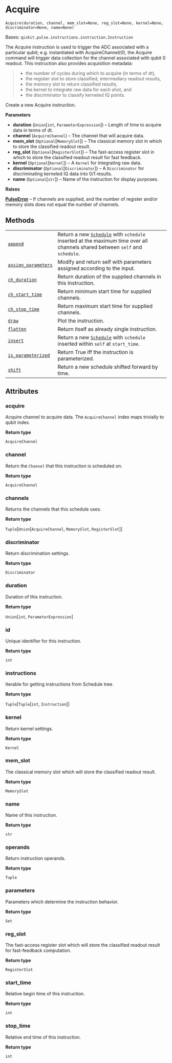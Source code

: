 # Acquire

<span id="undefined" />

`Acquire(duration, channel, mem_slot=None, reg_slot=None, kernel=None, discriminator=None, name=None)`

Bases: `qiskit.pulse.instructions.instruction.Instruction`

The Acquire instruction is used to trigger the ADC associated with a particular qubit; e.g. instantiated with AcquireChannel(0), the Acquire command will trigger data collection for the channel associated with qubit 0 readout. This instruction also provides acquisition metadata:

> *   the number of cycles during which to acquire (in terms of dt),
> *   the register slot to store classified, intermediary readout results,
> *   the memory slot to return classified results,
> *   the kernel to integrate raw data for each shot, and
> *   the discriminator to classify kerneled IQ points.

Create a new Acquire instruction.

**Parameters**

*   **duration** (`Union`\[`int`, `ParameterExpression`]) – Length of time to acquire data in terms of dt.
*   **channel** (`AcquireChannel`) – The channel that will acquire data.
*   **mem\_slot** (`Optional`\[`MemorySlot`]) – The classical memory slot in which to store the classified readout result.
*   **reg\_slot** (`Optional`\[`RegisterSlot`]) – The fast-access register slot in which to store the classified readout result for fast feedback.
*   **kernel** (`Optional`\[`Kernel`]) – A `Kernel` for integrating raw data.
*   **discriminator** (`Optional`\[`Discriminator`]) – A `Discriminator` for discriminating kerneled IQ data into 0/1 results.
*   **name** (`Optional`\[`str`]) – Name of the instruction for display purposes.

**Raises**

[**PulseError**](qiskit.pulse.PulseError#qiskit.pulse.PulseError "qiskit.pulse.PulseError") – If channels are supplied, and the number of register and/or memory slots does not equal the number of channels.

## Methods

|                                                                                                                                                                                      |                                                                                                                                                                                                     |
| ------------------------------------------------------------------------------------------------------------------------------------------------------------------------------------ | --------------------------------------------------------------------------------------------------------------------------------------------------------------------------------------------------- |
| [`append`](qiskit.pulse.instructions.Acquire.append#qiskit.pulse.instructions.Acquire.append "qiskit.pulse.instructions.Acquire.append")                                             | Return a new [`Schedule`](qiskit.pulse.Schedule#qiskit.pulse.Schedule "qiskit.pulse.Schedule") with `schedule` inserted at the maximum time over all channels shared between `self` and `schedule`. |
| [`assign_parameters`](qiskit.pulse.instructions.Acquire.assign_parameters#qiskit.pulse.instructions.Acquire.assign_parameters "qiskit.pulse.instructions.Acquire.assign_parameters") | Modify and return self with parameters assigned according to the input.                                                                                                                             |
| [`ch_duration`](qiskit.pulse.instructions.Acquire.ch_duration#qiskit.pulse.instructions.Acquire.ch_duration "qiskit.pulse.instructions.Acquire.ch_duration")                         | Return duration of the supplied channels in this Instruction.                                                                                                                                       |
| [`ch_start_time`](qiskit.pulse.instructions.Acquire.ch_start_time#qiskit.pulse.instructions.Acquire.ch_start_time "qiskit.pulse.instructions.Acquire.ch_start_time")                 | Return minimum start time for supplied channels.                                                                                                                                                    |
| [`ch_stop_time`](qiskit.pulse.instructions.Acquire.ch_stop_time#qiskit.pulse.instructions.Acquire.ch_stop_time "qiskit.pulse.instructions.Acquire.ch_stop_time")                     | Return maximum start time for supplied channels.                                                                                                                                                    |
| [`draw`](qiskit.pulse.instructions.Acquire.draw#qiskit.pulse.instructions.Acquire.draw "qiskit.pulse.instructions.Acquire.draw")                                                     | Plot the instruction.                                                                                                                                                                               |
| [`flatten`](qiskit.pulse.instructions.Acquire.flatten#qiskit.pulse.instructions.Acquire.flatten "qiskit.pulse.instructions.Acquire.flatten")                                         | Return itself as already single instruction.                                                                                                                                                        |
| [`insert`](qiskit.pulse.instructions.Acquire.insert#qiskit.pulse.instructions.Acquire.insert "qiskit.pulse.instructions.Acquire.insert")                                             | Return a new [`Schedule`](qiskit.pulse.Schedule#qiskit.pulse.Schedule "qiskit.pulse.Schedule") with `schedule` inserted within `self` at `start_time`.                                              |
| [`is_parameterized`](qiskit.pulse.instructions.Acquire.is_parameterized#qiskit.pulse.instructions.Acquire.is_parameterized "qiskit.pulse.instructions.Acquire.is_parameterized")     | Return True iff the instruction is parameterized.                                                                                                                                                   |
| [`shift`](qiskit.pulse.instructions.Acquire.shift#qiskit.pulse.instructions.Acquire.shift "qiskit.pulse.instructions.Acquire.shift")                                                 | Return a new schedule shifted forward by time.                                                                                                                                                      |

## Attributes

<span id="undefined" />

### acquire

Acquire channel to acquire data. The `AcquireChannel` index maps trivially to qubit index.

**Return type**

`AcquireChannel`

<span id="undefined" />

### channel

Return the `Channel` that this instruction is scheduled on.

**Return type**

`AcquireChannel`

<span id="undefined" />

### channels

Returns the channels that this schedule uses.

**Return type**

`Tuple`\[`Union`\[`AcquireChannel`, `MemorySlot`, `RegisterSlot`]]

<span id="undefined" />

### discriminator

Return discrimination settings.

**Return type**

`Discriminator`

<span id="undefined" />

### duration

Duration of this instruction.

**Return type**

`Union`\[`int`, `ParameterExpression`]

<span id="undefined" />

### id

Unique identifier for this instruction.

**Return type**

`int`

<span id="undefined" />

### instructions

Iterable for getting instructions from Schedule tree.

**Return type**

`Tuple`\[`Tuple`\[`int`, `Instruction`]]

<span id="undefined" />

### kernel

Return kernel settings.

**Return type**

`Kernel`

<span id="undefined" />

### mem\_slot

The classical memory slot which will store the classified readout result.

**Return type**

`MemorySlot`

<span id="undefined" />

### name

Name of this instruction.

**Return type**

`str`

<span id="undefined" />

### operands

Return instruction operands.

**Return type**

`Tuple`

<span id="undefined" />

### parameters

Parameters which determine the instruction behavior.

**Return type**

`Set`

<span id="undefined" />

### reg\_slot

The fast-access register slot which will store the classified readout result for fast-feedback computation.

**Return type**

`RegisterSlot`

<span id="undefined" />

### start\_time

Relative begin time of this instruction.

**Return type**

`int`

<span id="undefined" />

### stop\_time

Relative end time of this instruction.

**Return type**

`int`
